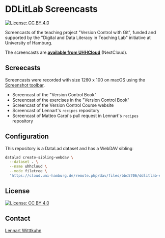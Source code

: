 # DDLitLab Screencasts

[![License: CC BY 4.0](https://img.shields.io/badge/License-CC_BY_4.0-lightgrey.svg)](https://creativecommons.org/licenses/by/4.0/)

Screencasts of the teaching project "Version Control with Git", funded and supported by the "Digital and Data Literacy in Teaching Lab" initiative at University of Hamburg.

The screencasts are **[available from UHHCloud](https://cloud.uni-hamburg.de/s/dXNSwSpeQztXxpH)** (NextCloud).

## Screecasts

Screencasts were recorded with size 1260 x 100 on macOS using the [Screenshot toolbar](https://support.apple.com/en-us/102618).

- Screencast of the "Version Control Book"
- Screencast of the exercises in the "Version Control Book"
- Screencast of the Version Control Course website
- Screencast of Lennart's `recipes` repository
- Screencast of Matteo Carpi's pull request in Lennart's `recipes` repository

## Configuration

This repository is a DataLad dataset and has a WebDAV sibling:

```bash
datalad create-sibling-webdav \
  --dataset . \
  --name uhhcloud \
  --mode filetree \
  'https://cloud.uni-hamburg.de/remote.php/dav/files/bbc5706/ddlitlab-screencasts'
```

## License

[![License: CC BY 4.0](https://img.shields.io/badge/License-CC_BY_4.0-lightgrey.svg)](https://creativecommons.org/licenses/by/4.0/)

## Contact

[Lennart Witttkuhn](mailto:lennart.wittkuhn@tutanota.com)
